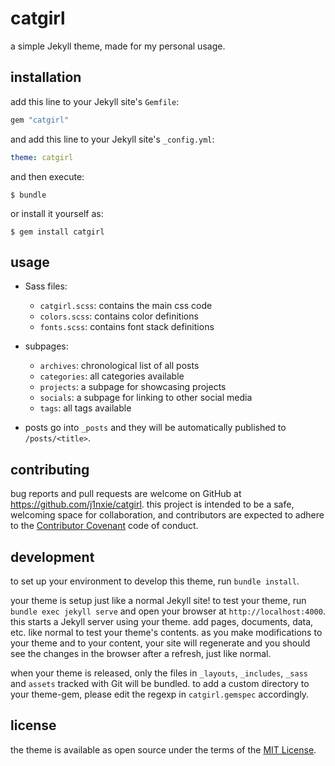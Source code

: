 # catgirl

a simple Jekyll theme, made for my personal usage.


## installation

add this line to your Jekyll site's `Gemfile`:

```ruby
gem "catgirl"
```

and add this line to your Jekyll site's `_config.yml`:

```yaml
theme: catgirl
```

and then execute:

	$ bundle

or install it yourself as:

	$ gem install catgirl

## usage

- Sass files:
	- `catgirl.scss`: contains the main css code
	- `colors.scss`: contains color definitions
	- `fonts.scss`: contains font stack definitions
	
- subpages:
	- `archives`: chronological list of all posts
	- `categories`: all categories available
	- `projects`: a subpage for showcasing projects
	- `socials`: a subpage for linking to other social media
	- `tags`: all tags available

- posts go into `_posts` and they will be automatically published to
`/posts/<title>`.

## contributing

bug reports and pull requests are welcome on GitHub at
https://github.com/j1nxie/catgirl. this project is intended to be a safe,
welcoming space for collaboration, and contributors are expected to adhere to
the [Contributor Covenant](https://www.contributor-covenant.org/) code of
conduct.

## development

to set up your environment to develop this theme, run `bundle install`.

your theme is setup just like a normal Jekyll site! to test your theme, run
`bundle exec jekyll serve` and open your browser at `http://localhost:4000`.
this starts a Jekyll server using your theme. add pages, documents, data, etc.
like normal to test your theme's contents. as you make modifications to your
theme and to your content, your site will regenerate and you should see the
changes in the browser after a refresh, just like normal.

when your theme is released, only the files in `_layouts`, `_includes`, `_sass`
and `assets` tracked with Git will be bundled. to add a custom directory to
your theme-gem, please edit the regexp in `catgirl.gemspec` accordingly.

## license

the theme is available as open source under the terms of the [MIT
License](https://opensource.org/licenses/MIT).
